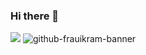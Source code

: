 ### Hi there 👋

![](https://komarev.com/ghpvc/?username=frauikram)
![github-frauikram-banner](https://github.com/frauikram/frauikram/assets/119944932/14d0471d-edd1-4636-b330-197a1259dfa4)


<head>
  <meta name="google-site-verification" content="XLRCagQF7mOLQe66loR_KnLeuR3CNR6yLvzazSnm8QE" />
</head>
<!--
**frauikram/frauikram** is a ✨ _special_ ✨ repository because its `README.md` (this file) appears on your GitHub profile.

Here are some ideas to get you started:

- 🔭 I’m currently working on ...
- 🌱 I’m currently learning ...
- 👯 I’m looking to collaborate on ...
- 🤔 I’m looking for help with ...
- 💬 Ask me about ...
- 📫 How to reach me: ...
- 😄 Pronouns: ...
- ⚡ Fun fact: ...
-->
